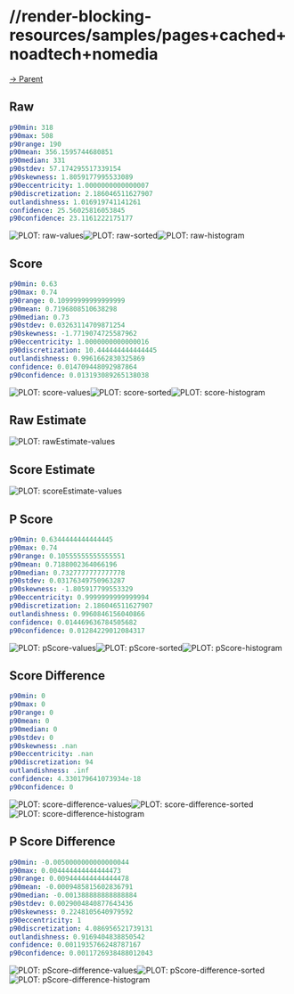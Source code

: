
# //render-blocking-resources/samples/pages+cached+noadtech+nomedia

[→ Parent](../..)


## Raw


```yaml
p90min: 318
p90max: 508
p90range: 190
p90mean: 356.1595744680851
p90median: 331
p90stdev: 57.174295517339154
p90skewness: 1.8059177995533089
p90eccentricity: 1.0000000000000007
p90discretization: 2.186046511627907
outlandishness: 1.016919741141261
confidence: 25.56025816053845
p90confidence: 23.1161222175177

```

![PLOT: raw-values](./raw/values.svg)![PLOT: raw-sorted](./raw/sorted.svg)![PLOT: raw-histogram](./raw/histogram.svg)
## Score


```yaml
p90min: 0.63
p90max: 0.74
p90range: 0.10999999999999999
p90mean: 0.7196808510638298
p90median: 0.73
p90stdev: 0.03263114709871254
p90skewness: -1.7719074725587962
p90eccentricity: 1.0000000000000016
p90discretization: 10.444444444444445
outlandishness: 0.9961662830325869
confidence: 0.014709448092987864
p90confidence: 0.013193089265138038

```

![PLOT: score-values](./score/values.svg)![PLOT: score-sorted](./score/sorted.svg)![PLOT: score-histogram](./score/histogram.svg)
## Raw Estimate

![PLOT: rawEstimate-values](./rawEstimate/values.svg)
## Score Estimate

![PLOT: scoreEstimate-values](./scoreEstimate/values.svg)
## P Score


```yaml
p90min: 0.6344444444444445
p90max: 0.74
p90range: 0.10555555555555551
p90mean: 0.7188002364066196
p90median: 0.7327777777777778
p90stdev: 0.03176349750963287
p90skewness: -1.805917799553329
p90eccentricity: 0.9999999999999994
p90discretization: 2.186046511627907
outlandishness: 0.9960846156040866
confidence: 0.014469636784505682
p90confidence: 0.01284229012084317

```

![PLOT: pScore-values](./pScore/values.svg)![PLOT: pScore-sorted](./pScore/sorted.svg)![PLOT: pScore-histogram](./pScore/histogram.svg)
## Score Difference


```yaml
p90min: 0
p90max: 0
p90range: 0
p90mean: 0
p90median: 0
p90stdev: 0
p90skewness: .nan
p90eccentricity: .nan
p90discretization: 94
outlandishness: .inf
confidence: 4.330179641073934e-18
p90confidence: 0

```

![PLOT: score-difference-values](./score-difference/values.svg)![PLOT: score-difference-sorted](./score-difference/sorted.svg)![PLOT: score-difference-histogram](./score-difference/histogram.svg)
## P Score Difference


```yaml
p90min: -0.0050000000000000044
p90max: 0.004444444444444473
p90range: 0.009444444444444478
p90mean: -0.0009485815602836791
p90median: -0.001388888888888884
p90stdev: 0.0029004840877643436
p90skewness: 0.2248105640979592
p90eccentricity: 1
p90discretization: 4.086956521739131
outlandishness: 0.9169404838850542
confidence: 0.0011935766248787167
p90confidence: 0.0011726938488012043

```

![PLOT: pScore-difference-values](./pScore-difference/values.svg)![PLOT: pScore-difference-sorted](./pScore-difference/sorted.svg)![PLOT: pScore-difference-histogram](./pScore-difference/histogram.svg)